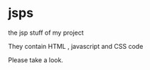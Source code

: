 jsps
====

the jsp stuff of my project
 
 
 They contain HTML , javascript and CSS code 
 
 Please take a look.
